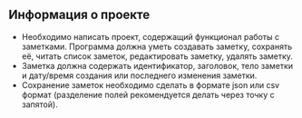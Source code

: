 ## Информация о проекте
- Необходимо написать проект, содержащий функционал работы с заметками. Программа должна уметь создавать заметку, сохранять её, читать список заметок, редактировать заметку, удалять заметку.
- Заметка должна содержать идентификатор, заголовок, тело заметки и дату/время создания или последнего изменения заметки.
- Сохранение заметок необходимо сделать в формате json или csv формат (разделение полей рекомендуется делать через точку с запятой). 
